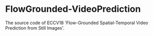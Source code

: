 # FlowGrounded-VideoPrediction
The source code of ECCV18 'Flow-Grounded Spatial-Temporal Video Prediction from Still Images'.
